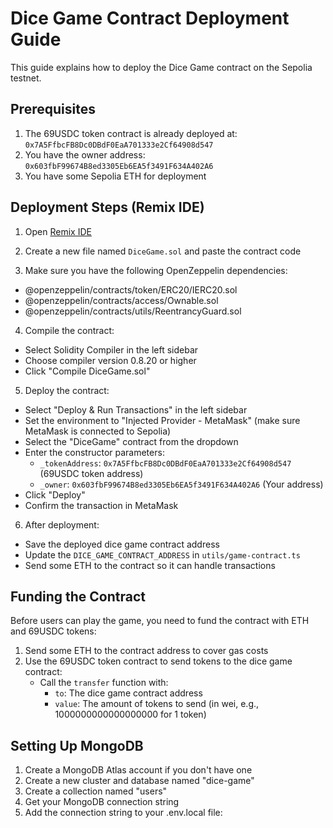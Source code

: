 # Dice Game Contract Deployment Guide

This guide explains how to deploy the Dice Game contract on the Sepolia testnet.

## Prerequisites

1. The 69USDC token contract is already deployed at: `0x7A5FfbcFB8Dc0DBdF0EaA701333e2Cf64908d547`
2. You have the owner address: `0x603fbF99674B8ed3305Eb6EA5f3491F634A402A6`
3. You have some Sepolia ETH for deployment

## Deployment Steps (Remix IDE)

1. Open [Remix IDE](https://remix.ethereum.org/)

2. Create a new file named `DiceGame.sol` and paste the contract code

3. Make sure you have the following OpenZeppelin dependencies:
  - @openzeppelin/contracts/token/ERC20/IERC20.sol
  - @openzeppelin/contracts/access/Ownable.sol
  - @openzeppelin/contracts/utils/ReentrancyGuard.sol

4. Compile the contract:
  - Select Solidity Compiler in the left sidebar
  - Choose compiler version 0.8.20 or higher
  - Click "Compile DiceGame.sol"

5. Deploy the contract:
  - Select "Deploy & Run Transactions" in the left sidebar
  - Set the environment to "Injected Provider - MetaMask" (make sure MetaMask is connected to Sepolia)
  - Select the "DiceGame" contract from the dropdown
  - Enter the constructor parameters:
    - `_tokenAddress`: `0x7A5FfbcFB8Dc0DBdF0EaA701333e2Cf64908d547` (69USDC token address)
    - `_owner`: `0x603fbF99674B8ed3305Eb6EA5f3491F634A402A6` (Your address)
  - Click "Deploy"
  - Confirm the transaction in MetaMask

6. After deployment:
  - Save the deployed dice game contract address
  - Update the `DICE_GAME_CONTRACT_ADDRESS` in `utils/game-contract.ts`
  - Send some ETH to the contract so it can handle transactions

## Funding the Contract

Before users can play the game, you need to fund the contract with ETH and 69USDC tokens:

1. Send some ETH to the contract address to cover gas costs
2. Use the 69USDC token contract to send tokens to the dice game contract:
   - Call the `transfer` function with:
     - `to`: The dice game contract address
     - `value`: The amount of tokens to send (in wei, e.g., 1000000000000000000 for 1 token)

## Setting Up MongoDB

1. Create a MongoDB Atlas account if you don't have one
2. Create a new cluster and database named "dice-game"
3. Create a collection named "users"
4. Get your MongoDB connection string
5. Add the connection string to your .env.local file:

